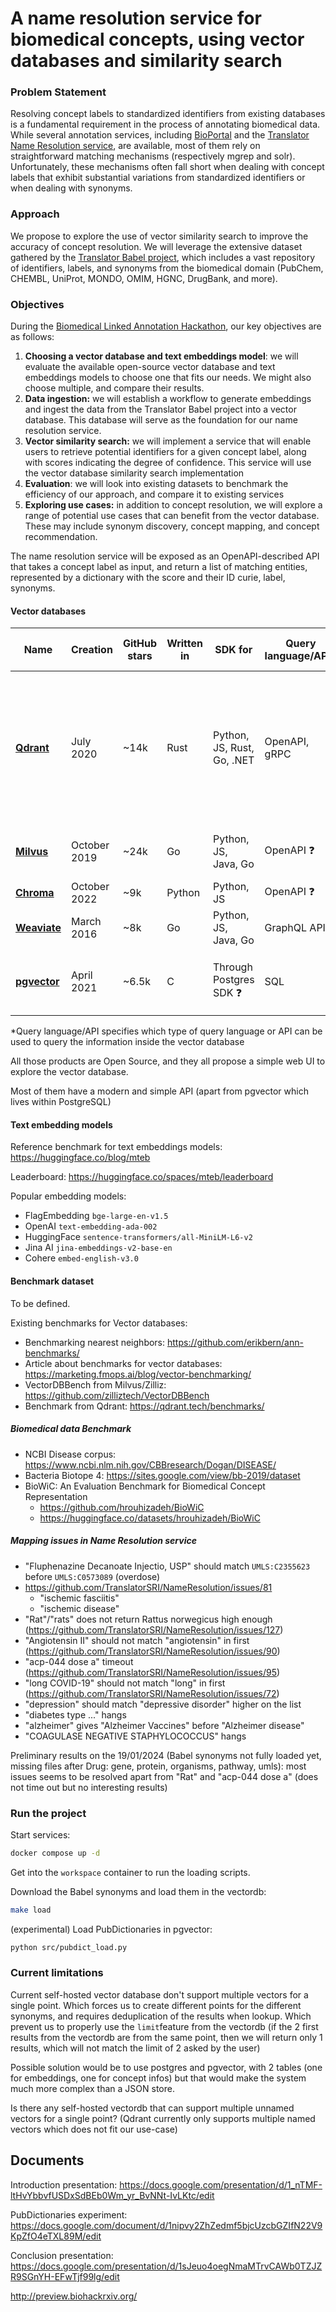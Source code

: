 # A name resolution service for biomedical concepts, using vector databases and similarity search

### Problem Statement

Resolving concept labels to standardized identifiers from existing databases is a fundamental requirement in the process of annotating biomedical data. While several annotation services, including [BioPortal](https://bioportal.bioontology.org/) and the [Translator Name Resolution service](https://name-resolution-sri.renci.org/docs), are available, most of them rely on straightforward matching mechanisms (respectively mgrep and solr). Unfortunately, these mechanisms often fall short when dealing with concept labels that exhibit substantial variations from standardized identifiers or when dealing with synonyms.

### Approach

We propose to explore the use of vector similarity search to improve the accuracy of concept resolution. We will leverage the extensive dataset gathered by the [Translator Babel project](https://github.com/TranslatorSRI/Babel), which includes a vast repository of identifiers, labels, and synonyms from the biomedical domain (PubChem, CHEMBL, UniProt, MONDO, OMIM, HGNC, DrugBank, and more).

### Objectives

During the [Biomedical Linked Annotation Hackathon](https://blah8.linkedannotation.org/), our key objectives are as follows:

1. **Choosing a vector database and text embeddings model**: we will evaluate the available open-source vector database and text embeddings models to choose one that fits our needs. We might also choose multiple, and compare their results.
2. **Data ingestion:** we will establish a workflow to generate embeddings and ingest the data from the Translator Babel project into a vector database. This database will serve as the foundation for our name resolution service.
3. **Vector similarity search:** we will implement a service that will enable users to retrieve potential identifiers for a given concept label, along with scores indicating the degree of confidence. This service will use the vector database similarity search implementation
4. **Evaluation**: we will look into existing datasets to benchmark the efficiency of our approach, and compare it to existing services
5. **Exploring use cases:** in addition to concept resolution, we will explore a range of potential use cases that can benefit from the vector database. These may include synonym discovery, concept mapping, and concept recommendation.

The name resolution service will be exposed as an OpenAPI-described API that takes a concept label as input, and return a list of matching entities, represented by a dictionary with the score and their ID curie, label, synonyms.

#### Vector databases

| Name                                                 | Creation     | GitHub stars | Written in | SDK for                    | Query language/API* | Implement vector functions                                   | Comment                                                      |
| ---------------------------------------------------- | ------------ | ------------ | ---------- | -------------------------- | ------------------- | ------------------------------------------------------------ | ------------------------------------------------------------ |
| [**Qdrant**](https://github.com/qdrant/qdrant)       | July 2020    | ~14k         | Rust       | Python, JS, Rust, Go, .NET | OpenAPI, gRPC       | [cosine, euclid, dot](https://qdrant.tech/documentation/concepts/search/#metrics) | Can be used as local standalone tool, in memory or persistent on disk, without to deploy a web service |
| [**Milvus**](https://github.com/milvus-io/milvus)    | October 2019 | ~24k         | Go         | Python, JS, Java, Go       | OpenAPI ❓️           | [cosine, euclid, inner product](https://milvus.io/docs/metric.md) | aka. Zilliz cloud                                            |
| [**Chroma**](https://github.com/chroma-core/chroma)  | October 2022 | ~9k          | Python     | Python, JS                 | OpenAPI ❓️           |                                                              |                                                              |
| [**Weaviate**](https://github.com/weaviate/weaviate) | March 2016   | ~8k          | Go         | Python, JS, Java, Go       | GraphQL API         | [cosine, euclid](https://weaviate.io/developers/weaviate/search/similarity) |                                                              |
| [**pgvector**](https://github.com/pgvector/pgvector) | April 2021   | ~6.5k        | C          | Through Postgres SDK ❓️     | SQL                 | [cosine, euclid, inner product, taxicab](https://github.com/pgvector/pgvector#vector-functions) | Integrated in PostgreSQL                                     |

*Query language/API specifies which type of query language or API can be used to query the information inside the vector database

All those products are Open Source, and they all propose a simple web UI to explore the vector database.

Most of them have a modern and simple API (apart from pgvector which lives within PostgreSQL)

#### Text embedding models

Reference benchmark for text embeddings models: https://huggingface.co/blog/mteb

Leaderboard: https://huggingface.co/spaces/mteb/leaderboard

Popular embedding models:

- FlagEmbedding `bge-large-en-v1.5`
- OpenAI `text-embedding-ada-002`
- HuggingFace `sentence-transformers/all-MiniLM-L6-v2`
- Jina AI `jina-embeddings-v2-base-en`
- Cohere `embed-english-v3.0`

#### Benchmark dataset

To be defined.

Existing benchmarks for Vector databases:

- Benchmarking nearest neighbors: https://github.com/erikbern/ann-benchmarks/
- Article about benchmarks for vector databases: https://marketing.fmops.ai/blog/vector-benchmarking/
- VectorDBBench from Milvus/Zilliz: https://github.com/zilliztech/VectorDBBench
- Benchmark from Qdrant: https://qdrant.tech/benchmarks/


##### Biomedical data Benchmark

* NCBI Disease corpus: https://www.ncbi.nlm.nih.gov/CBBresearch/Dogan/DISEASE/
* Bacteria Biotope 4: https://sites.google.com/view/bb-2019/dataset
* BioWiC: An Evaluation Benchmark for Biomedical Concept Representation
    * https://github.com/hrouhizadeh/BioWiC
    * https://huggingface.co/datasets/hrouhizadeh/BioWiC


##### Mapping issues in Name Resolution service

* "Fluphenazine Decanoate Injectio, USP" should match `UMLS:C2355623` before `UMLS:C0573089` (overdose)
* https://github.com/TranslatorSRI/NameResolution/issues/81
    * "ischemic fasciitis"
    * "ischemic disease"
* "Rat"/"rats" does not return Rattus norwegicus high enough (https://github.com/TranslatorSRI/NameResolution/issues/127)
* "Angiotensin II" should not match "angiotensin" in first (https://github.com/TranslatorSRI/NameResolution/issues/90)
* "acp-044 dose a" timeout (https://github.com/TranslatorSRI/NameResolution/issues/95)
* "long COVID-19" should not match "long" in first (https://github.com/TranslatorSRI/NameResolution/issues/72)
* "depression" should match "depressive disorder" higher on the list
* "diabetes type ..." hangs
* "alzheimer" gives "Alzheimer Vaccines" before "Alzheimer disease"
* "COAGULASE NEGATIVE STAPHYLOCOCCUS" hangs

Preliminary results on the 19/01/2024 (Babel synonyms not fully loaded yet, missing files after Drug: gene, protein, organisms, pathway, umls): most issues seems to be resolved apart from "Rat" and "acp-044 dose a" (does not time out but no interesting results)

### Run the project

Start services:

```bash
docker compose up -d
```

Get into the `workspace` container to run the loading scripts.

Download the Babel synonyms and load them in the vectordb:

```bash
make load
```

(experimental) Load PubDictionaries in pgvector:

```bash
python src/pubdict_load.py
```

### Current limitations

Current self-hosted vector database don't support multiple vectors for a single point. Which forces us to create different points for the different synonyms, and requires deduplication of the results when lookup. Which prevent us to properly use the `limit`feature from the vectordb (if the 2 first results from the vectordb are from the same point, then we will return only 1 results, which will not match the limit of 2 asked by the user)

Possible solution would be to use postgres and pgvector, with 2 tables (one for embeddings, one for concept infos) but that would make the system much more complex than a JSON store.

Is there any self-hosted vectordb that can support multiple unnamed vectors for a single point? (Qdrant currently only supports multiple named vectors which does not fit our use-case)

## Documents

Introduction presentation: https://docs.google.com/presentation/d/1_nTMF-ltHvYbbvfUSDxSdBEb0Wm_yr_BvNNt-IvLKtc/edit

PubDictionaries experiment: https://docs.google.com/document/d/1nipvy2ZhZedmf5bjcUzcbGZIfN22V9KpZfO4eTXL89M/edit

Conclusion presentation: https://docs.google.com/presentation/d/1sJeuo4oegNmaMTrvCAWb0TZJZR9SGnYH-EFwTjf99lg/edit

http://preview.biohackrxiv.org/

